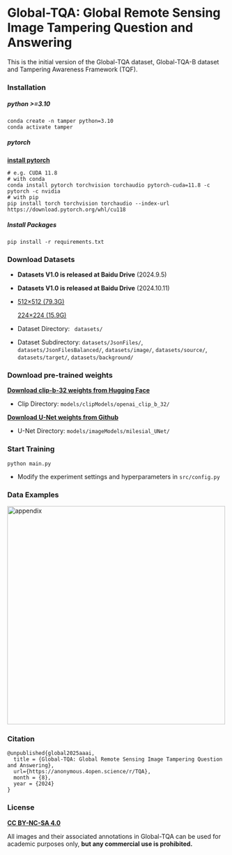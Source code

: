 # Global-TQA: Global Remote Sensing Image Tampering Question and Answering

This is the initial version of the Global-TQA dataset, Global-TQA-B dataset and Tampering Awareness Framework (TQF). 

### Installation

##### python >=3.10

```
conda create -n tamper python=3.10
conda activate tamper
```

##### pytorch

[**install pytorch**](https://pytorch.org/)

```
# e.g. CUDA 11.8
# with conda
conda install pytorch torchvision torchaudio pytorch-cuda=11.8 -c pytorch -c nvidia
# with pip
pip install torch torchvision torchaudio --index-url https://download.pytorch.org/whl/cu118
```

##### Install Packages

```
pip install -r requirements.txt
```

### Download Datasets

- **Datasets V1.0 is released at Baidu Drive** (2024.9.5)

- **Datasets V1.0 is released at Baidu Drive** (2024.10.11)

- [512×512 (79.3G)](https://pan.baidu.com/s/16MXSMPtWv0KaHcwU6Ij46Q?pwd=TQA2)

  [224×224 (15.9G)](https://pan.baidu.com/s/1O1T3qF-bY2X_yj0MkCsTow?pwd=TQA2)

- Dataset Directory: ` datasets/`

- Dataset Subdirectory: `datasets/JsonFiles/`, `datasets/JsonFilesBalanced/`, `datasets/image/`, `datasets/source/`, `datasets/target/`, `datasets/background/`


### Download pre-trained weights

[**Download clip-b-32 weights from Hugging Face**](https://huggingface.co/openai/clip-vit-base-patch32/tree/main)

- Clip Directory: `models/clipModels/openai_clip_b_32/`

[**Download U-Net weights from Github**](https://github.com/milesial/Pytorch-UNet/releases/download/v3.0/unet_carvana_scale1.0_epoch2.pth) 

- U-Net Directory: `models/imageModels/milesial_UNet/`

### Start Training

```
python main.py
```

- Modify the experiment settings and hyperparameters in `src/config.py`

### Data Examples

<img src="https://ice.frostsky.com/2024/08/22/994e02007d47c474045cdd598afb0982.png" alt="appendix" height="500" />



### Citation

```
@unpublished{global2025aaai,
  title = {Global-TQA: Global Remote Sensing Image Tampering Question and Answering},
  url={https://anonymous.4open.science/r/TQA},
  month = {8},
  year = {2024}
}
```

### License

[**CC BY-NC-SA 4.0**](https://creativecommons.org/licenses/by-nc-sa/4.0/deed.en)

All images and their associated annotations in Global-TQA can be used for academic purposes only, **but any commercial use is prohibited.**
